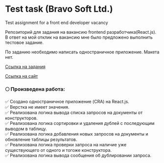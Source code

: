 # Test task (Bravo Soft Ltd.)

Test assignment for a front end developer vacancy

Репозиторий для задания на вакансию frontend разработчика(React.js). В ответ на мой отклик на вакансию мне было предложено выполнить тестовое задание.

По заданию необходимо написать одностраничное приложение. Макета нет. 

[Ссылка на задания](https://disk.yandex.ru/i/iJf6nSFWtPvJuQ)

[Ссылка на сайт](https://baturinss.github.io/test-task-bravo-soft-company/)

### 🌕 Произведена работа:   

✅ Создано одностраничное приложение (CRA) на React.js.    
✅ Верстка не имеет значения.    
✅ Реализована логика вывода списка запросов на документы от конструкторов.    
✅ Реализована логика сортировки и удаления дублей с последующим выводом в таблицу.     
✅ Реализована логика добавления новых запросов на документы и обновление таблицы результатов.      
✅ Реализована логика проверки запроса на наличие уже существующего от одного и тогоже конструктора.     
✅ Реализована логика вывода сообщения об дублировании запроса.   
